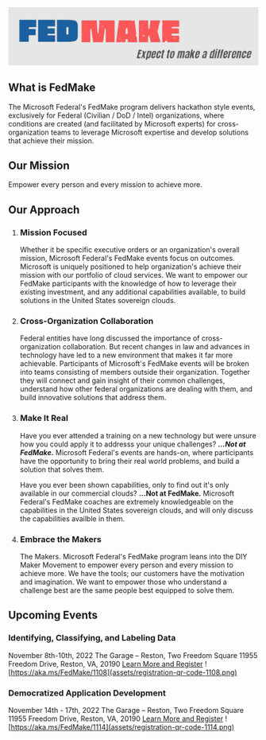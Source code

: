 ![FedMake Logo](./assets/logo.png)

## What is FedMake
The Microsoft Federal's FedMake program delivers hackathon style events, exclusively for Federal (Civilian / DoD / Intel) organizations, where conditions are created (and facilitated by Microsoft experts) for cross-organization teams to leverage Microsoft expertise and develop solutions that achieve their mission.

## Our Mission
Empower every person and every mission to achieve more.

<!--FedMake has 4 core principles that differentiate our events from others:-->
## Our Approach

1. ### Mission Focused
      Whether it be specific executive orders or an organization's overall mission, Microsoft Federal's FedMake events focus on outcomes.  Microsoft is uniquely positioned to help organization's achieve their mission with our portfolio of cloud services.  We want to empower our FedMake participants with the knowledge of how to leverage their existing investment, and any additional capabilities available, to build solutions in the United States sovereign clouds.

2. ### Cross-Organization Collaboration
      Federal entities have long discussed the importance of cross-organization collaboration. But recent changes in law and advances in technology have led to a new environment that makes it far more achievable.  Participants of Microsoft's FedMake events will be broken into teams consisting of members outside their organization.  Together they will connect and gain insight of their common challenges, understand how other federal organizations are dealing with them, and build innovative solutions that address them.

3. ### Make It Real
      Have you ever attended a training on a new technology but were unsure how you could apply it to addresss your unique challenges?  ***...Not at FedMake.***  Microsoft Federal's events are hands-on, where participants have the opportunity to bring their real world problems, and build a solution that solves them.  

      Have you ever been shown capabilities, only to find out it's only available in our commercial clouds? **...Not at FedMake.**  Microsoft Federal's FedMake coaches are extremely knowledgeable on the capabilities in the United States sovereign clouds, and will only discuss the capabilities availble in them.


4. ### Embrace the Makers
      The Makers. Microsoft Federal's FedMake program leans into the DIY Maker Movement to empower every person and every mission to achieve more. We have the tools; our customers have the motivation and imagination. We want to empower those who understand a challenge best are the same people best equipped to solve them.

## Upcoming Events 

### Identifying, Classifying, and Labeling Data
November 8th-10th, 2022
The Garage – Reston, Two Freedom Square
11955 Freedom Drive, Reston, VA, 20190
[Learn More and Register](https://aka.ms/FedMake/1108)
![https://aka.ms/FedMake/1108](assets/registration-qr-code-1108.png)

### Democratized Application Development
November 14th - 17th, 2022
The Garage – Reston, Two Freedom Square
11955 Freedom Drive, Reston, VA, 20190
[Learn More and Register](https://aka.ms/FedMake/1114)
![https://aka.ms/FedMake/1114](assets/registration-qr-code-1114.png)